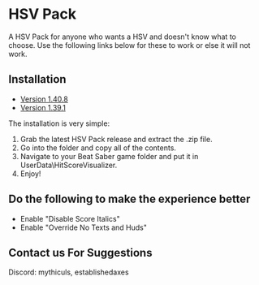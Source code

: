  # HSV Pack

A HSV Pack for anyone who wants a HSV and doesn't know what to choose. Use the following links below for these to work or else it will not work.

## Installation
- [Version 1.40.8](https://github.com/ErisApps/HitScoreVisualizer/releases/tag/3.7.1)  
- [Version 1.39.1](https://github.com/ErisApps/HitScoreVisualizer/releases/tag/3.5.3)

The installation is very simple:

1. Grab the latest HSV Pack release and extract the .zip file.
2. Go into the folder and copy all of the contents.
3. Navigate to your Beat Saber game folder and put it in UserData\HitScoreVisualizer.
4. Enjoy!

## Do the following to make the experience better

- Enable "Disable Score Italics"
- Enable "Override No Texts and Huds"

## Contact us For Suggestions
Discord: mythiculs, establishedaxes
